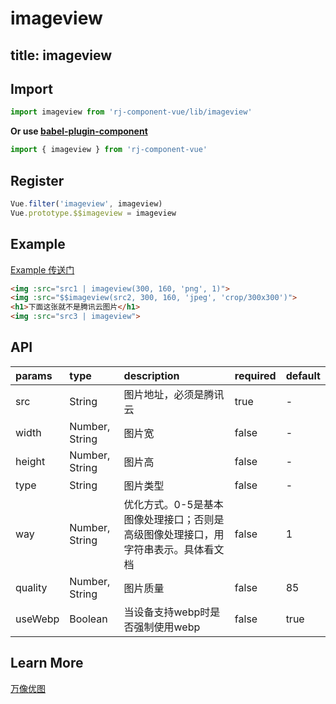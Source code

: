 # imageview

title: imageview
---

## Import

``` js
import imageview from 'rj-component-vue/lib/imageview'
```

**Or use [babel-plugin-component](https://www.npmjs.com/package/babel-plugin-component)**

``` js
import { imageview } from 'rj-component-vue'
```

## Register

``` js
Vue.filter('imageview', imageview)
Vue.prototype.$$imageview = imageview
```

## Example

[Example 传送门](//zhouyu1993.github.io/awesome/rjcv/#/imageview)

``` html
<img :src="src1 | imageview(300, 160, 'png', 1)">
<img :src="$$imageview(src2, 300, 160, 'jpeg', 'crop/300x300')">
<h1>下面这张就不是腾讯云图片</h1>
<img :src="src3 | imageview">
```

## API

| params | type | description | required | default |
|:---|:---|:---|:---|:---|
| src | String | 图片地址，必须是腾讯云 | true | - |
| width | Number, String | 图片宽 | false | - |
| height | Number, String | 图片高 | false | - |
| type | String | 图片类型 | false | - |
| way | Number, String | 优化方式。0-5是基本图像处理接口；否则是高级图像处理接口，用字符串表示。具体看文档 | false | 1 |
| quality | Number, String | 图片质量 | false | 85 |
| useWebp | Boolean | 当设备支持webp时是否强制使用webp | false | true |

## Learn More

[万像优图](https://cloud.tencent.com/document/product/275/3807#8-.E5.9B.BE.E5.83.8F.E5.A4.84.E7.90.86)
